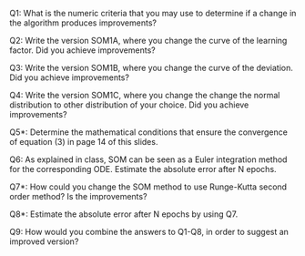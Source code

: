 Q1: What is the numeric criteria that you may use to determine if a change in the algorithm produces improvements?

Q2: Write the version SOM1A, where you change the curve of the learning factor. Did you achieve improvements?

Q3: Write the version SOM1B, where you change the curve of the deviation. Did you achieve improvements?

Q4: Write the version SOM1C, where you change the change the normal distribution to other distribution of your choice. Did you achieve improvements?

Q5*: Determine the mathematical conditions that ensure the convergence of equation (3) in page 14 of this slides.

Q6: As explained in class, SOM can be seen as a Euler integration method for the corresponding ODE. Estimate the absolute error after N epochs.

Q7*: How could you change the SOM method to use Runge-Kutta second order method? Is the improvements?

Q8*: Estimate the absolute error after N epochs by using Q7.

Q9: How would you combine the answers to Q1-Q8, in order to suggest an improved version?